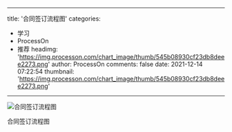 
---
title: '合同签订流程图'
categories: 
 - 学习
 - ProcessOn
 - 推荐
headimg: 'https://img.processon.com/chart_image/thumb/545b08930cf23db8deee2273.png'
author: ProcessOn
comments: false
date: 2021-12-14 07:22:54
thumbnail: 'https://img.processon.com/chart_image/thumb/545b08930cf23db8deee2273.png'
---

<div>   
<img class="thumb" alt="合同签订流程图" src="https://img.processon.com/chart_image/thumb/545b08930cf23db8deee2273.png" referrerpolicy="no-referrer">
<p>合同签订流程图</p>  
</div>
            